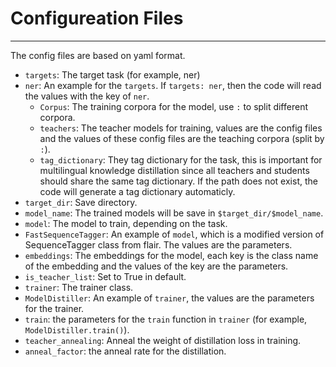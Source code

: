 # Configureation Files

---

The config files are based on yaml format.

* `targets`: The target task (for example, ner)
* `ner`: An example for the `targets`. If `targets: ner`, then the code will read the values with the key of `ner`.
	* `Corpus`: The training corpora for the model, use `:` to split different corpora.
	* `teachers`: The teacher models for training, values are the config files and the values of these config files are the teaching corpora (split by `:`).
	* `tag_dictionary`: They tag dictionary for the task, this is important for multilingual knowledge distillation since all teachers and students should share the same tag dictionary. If the path does not exist, the code will generate a tag dictionary automaticly.
* `target_dir`: Save directory.
* `model_name`: The trained models will be save in `$target_dir/$model_name`.
* `model`: The model to train, depending on the task.
* `FastSequenceTagger`: An example of `model`, which is a modified version of SequenceTagger class from flair. The values are the parameters.
* `embeddings`: The embeddings for the model, each key is the class name of the embedding and the values of the key are the parameters.
* `is_teacher_list`: Set to True in default.
* `trainer`: The trainer class.
* `ModelDistiller`: An example of `trainer`, the values are the parameters for the trainer.
* `train`: the parameters for the `train` function in `trainer` (for example, `ModelDistiller.train()`).
* `teacher_annealing`: Anneal the weight of distillation loss in training.
* `anneal_factor`: the anneal rate for the distillation.